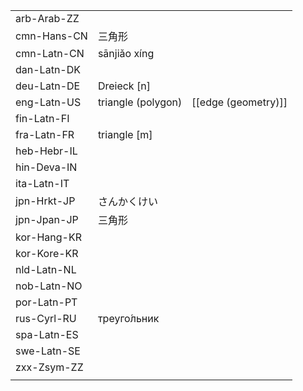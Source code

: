 | | | |
|-|-|-|
| arb-Arab-ZZ |  |  |
| cmn-Hans-CN | 三角形 |  |
| cmn-Latn-CN | sānjiǎo xíng |  |
| dan-Latn-DK |  |  |
| deu-Latn-DE | Dreieck [n] |  |
| eng-Latn-US | triangle (polygon) | [[edge (geometry)]] |
| fin-Latn-FI |  |  |
| fra-Latn-FR | triangle [m] |  |
| heb-Hebr-IL |  |  |
| hin-Deva-IN |  |  |
| ita-Latn-IT |  |  |
| jpn-Hrkt-JP | さんかくけい |  |
| jpn-Jpan-JP | 三角形 |  |
| kor-Hang-KR |  |  |
| kor-Kore-KR |  |  |
| nld-Latn-NL |  |  |
| nob-Latn-NO |  |  |
| por-Latn-PT |  |  |
| rus-Cyrl-RU | треуго́льник |  |
| spa-Latn-ES |  |  |
| swe-Latn-SE |  |  |
| zxx-Zsym-ZZ |  |  |
|  |  |  |
